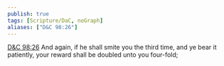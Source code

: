 ```yaml
---
publish: true
tags: [Scripture/DaC, noGraph]
aliases: ["D&C 98:26"]
---
```

[D&C 98:26](https://churchofjesuschrist.org/study/scriptures/dc-testament/dc/98?lang=eng&id=p26#p26) And again, if he shall smite you the third time, and ye bear it patiently, your reward shall be doubled unto you four-fold;
